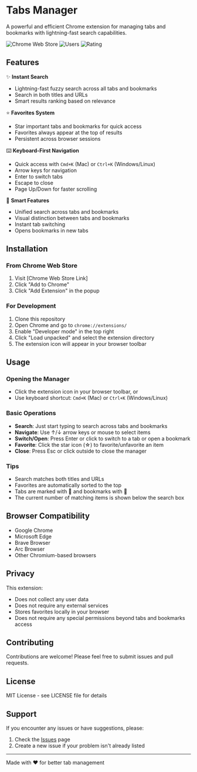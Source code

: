 # Tabs Manager

A powerful and efficient Chrome extension for managing tabs and bookmarks with lightning-fast search capabilities.

![Chrome Web Store](https://img.shields.io/chrome-web-store/v/[your-extension-id])
![Users](https://img.shields.io/chrome-web-store/users/[your-extension-id])
![Rating](https://img.shields.io/chrome-web-store/rating/[your-extension-id])

## Features

✨ **Instant Search**
- Lightning-fast fuzzy search across all tabs and bookmarks
- Search in both titles and URLs
- Smart results ranking based on relevance

⭐ **Favorites System**
- Star important tabs and bookmarks for quick access
- Favorites always appear at the top of results
- Persistent across browser sessions

⌨️ **Keyboard-First Navigation**
- Quick access with `Cmd+K` (Mac) or `Ctrl+K` (Windows/Linux)
- Arrow keys for navigation
- Enter to switch tabs
- Escape to close
- Page Up/Down for faster scrolling

🎯 **Smart Features**
- Unified search across tabs and bookmarks
- Visual distinction between tabs and bookmarks
- Instant tab switching
- Opens bookmarks in new tabs

## Installation

### From Chrome Web Store
1. Visit [Chrome Web Store Link]
2. Click "Add to Chrome"
3. Click "Add Extension" in the popup

### For Development
1. Clone this repository
2. Open Chrome and go to `chrome://extensions/`
3. Enable "Developer mode" in the top right
4. Click "Load unpacked" and select the extension directory
5. The extension icon will appear in your browser toolbar

## Usage

### Opening the Manager
- Click the extension icon in your browser toolbar, or
- Use keyboard shortcut: `Cmd+K` (Mac) or `Ctrl+K` (Windows/Linux)

### Basic Operations
- **Search**: Just start typing to search across tabs and bookmarks
- **Navigate**: Use ↑/↓ arrow keys or mouse to select items
- **Switch/Open**: Press Enter or click to switch to a tab or open a bookmark
- **Favorite**: Click the star icon (☆) to favorite/unfavorite an item
- **Close**: Press Esc or click outside to close the manager

### Tips
- Search matches both titles and URLs
- Favorites are automatically sorted to the top
- Tabs are marked with 📄 and bookmarks with 🔖
- The current number of matching items is shown below the search box

## Browser Compatibility
- Google Chrome
- Microsoft Edge
- Brave Browser
- Arc Browser
- Other Chromium-based browsers

## Privacy
This extension:
- Does not collect any user data
- Does not require any external services
- Stores favorites locally in your browser
- Does not require any special permissions beyond tabs and bookmarks access

## Contributing
Contributions are welcome! Please feel free to submit issues and pull requests.

## License
MIT License - see LICENSE file for details

## Support
If you encounter any issues or have suggestions, please:
1. Check the [Issues](https://github.com/[your-username]/tabs-manager/issues) page
2. Create a new issue if your problem isn't already listed

---
Made with ❤️ for better tab management